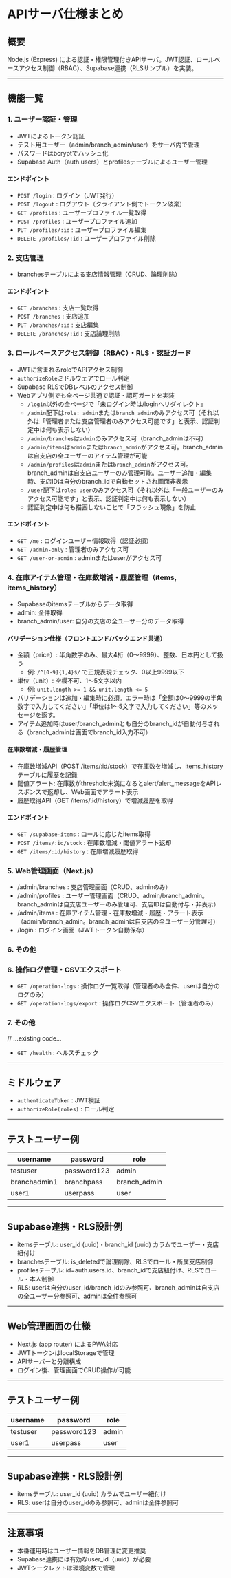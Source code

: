 # APIサーバ仕様まとめ

## 概要
Node.js (Express) による認証・権限管理付きAPIサーバ。JWT認証、ロールベースアクセス制御（RBAC）、Supabase連携（RLSサンプル）を実装。

---


## 機能一覧

### 1. ユーザー認証・管理
- JWTによるトークン認証
- テスト用ユーザー（admin/branch_admin/user）をサーバ内で管理
- パスワードはbcryptでハッシュ化
- Supabase Auth（auth.users）とprofilesテーブルによるユーザー管理

#### エンドポイント
- `POST /login` : ログイン（JWT発行）
- `POST /logout` : ログアウト（クライアント側でトークン破棄）
- `GET /profiles` : ユーザープロファイル一覧取得
- `POST /profiles` : ユーザープロファイル追加
- `PUT /profiles/:id` : ユーザープロファイル編集
- `DELETE /profiles/:id` : ユーザープロファイル削除

### 2. 支店管理
- branchesテーブルによる支店情報管理（CRUD、論理削除）

#### エンドポイント
- `GET /branches` : 支店一覧取得
- `POST /branches` : 支店追加
- `PUT /branches/:id` : 支店編集
- `DELETE /branches/:id` : 支店論理削除

### 3. ロールベースアクセス制御（RBAC）・RLS・認証ガード

- JWTに含まれるroleでAPIアクセス制御
- `authorizeRole`ミドルウェアでロール判定
- Supabase RLSでDBレベルのアクセス制御
- Webアプリ側でも全ページ共通で認証・認可ガードを実装
	- `/login`以外の全ページで「未ログイン時は/loginへリダイレクト」
	- `/admin`配下は`role: admin`または`branch_admin`のみアクセス可（それ以外は「管理者または支店管理者のみアクセス可能です」と表示、認証判定中は何も表示しない）
	- `/admin/branches`は`admin`のみアクセス可（branch_adminは不可）
	- `/admin/items`は`admin`または`branch_admin`がアクセス可。branch_adminは自支店の全ユーザーのアイテム管理が可能
	- `/admin/profiles`は`admin`または`branch_admin`がアクセス可。branch_adminは自支店ユーザーのみ管理可能。ユーザー追加・編集時、支店IDは自分のbranch_idで自動セットされ画面非表示
	- `/user`配下は`role: user`のみアクセス可（それ以外は「一般ユーザーのみアクセス可能です」と表示、認証判定中は何も表示しない）
	- 認証判定中は何も描画しないことで「フラッシュ現象」を防止

#### エンドポイント
- `GET /me` : ログインユーザー情報取得（認証必須）
- `GET /admin-only` : 管理者のみアクセス可
- `GET /user-or-admin` : adminまたはuserがアクセス可


### 4. 在庫アイテム管理・在庫数増減・履歴管理（items, items_history）

- Supabaseのitemsテーブルからデータ取得
- admin: 全件取得
- branch_admin/user: 自分の支店の全ユーザー分のデータ取得

#### バリデーション仕様（フロントエンド/バックエンド共通）
- 金額（price）: 半角数字のみ、最大4桁（0〜9999）、整数、日本円として扱う
	- 例: `/^[0-9]{1,4}$/` で正規表現チェック、0以上9999以下
- 単位（unit）: 空欄不可、1〜5文字以内
	- 例: `unit.length >= 1 && unit.length <= 5`
- バリデーションは追加・編集時に必須。エラー時は「金額は0〜9999の半角数字で入力してください」「単位は1〜5文字で入力してください」等のメッセージを返す。
- アイテム追加時はuser/branch_adminとも自分のbranch_idが自動付与される（branch_adminは画面でbranch_id入力不可）

#### 在庫数増減・履歴管理
- 在庫数増減API（POST /items/:id/stock）で在庫数を増減し、items_historyテーブルに履歴を記録
- 閾値アラート: 在庫数がthreshold未満になるとalert/alert_messageをAPIレスポンスで返却し、Web画面でアラート表示
- 履歴取得API（GET /items/:id/history）で増減履歴を取得

#### エンドポイント
- `GET /supabase-items` : ロールに応じたitems取得
- `POST /items/:id/stock` : 在庫数増減・閾値アラート返却
- `GET /items/:id/history` : 在庫増減履歴取得

### 5. Web管理画面（Next.js）
- /admin/branches : 支店管理画面（CRUD、adminのみ）
- /admin/profiles : ユーザー管理画面（CRUD、admin/branch_admin。branch_adminは自支店ユーザーのみ管理可、支店IDは自動付与・非表示）
- /admin/items : 在庫アイテム管理・在庫数増減・履歴・アラート表示（admin/branch_admin。branch_adminは自支店の全ユーザー分管理可）
- /login : ログイン画面（JWTトークン自動保存）

### 6. その他
### 6. 操作ログ管理・CSVエクスポート
- `GET /operation-logs` : 操作ログ一覧取得（管理者のみ全件、userは自分のログのみ）
- `GET /operation-logs/export` : 操作ログCSVエクスポート（管理者のみ）

### 7. その他
// ...existing code...
- `GET /health` : ヘルスチェック


---


## ミドルウェア
- `authenticateToken` : JWT検証
- `authorizeRole(roles)` : ロール判定

---

## テストユーザー例
| username      | password     | role         |
|--------------|-------------|--------------|
| testuser     | password123 | admin        |
| branchadmin1 | branchpass  | branch_admin |
| user1        | userpass    | user         |

---

## Supabase連携・RLS設計例
- itemsテーブル: user_id (uuid)・branch_id (uuid) カラムでユーザー・支店紐付け
- branchesテーブル: is_deletedで論理削除、RLSでロール・所属支店制御
- profilesテーブル: id=auth.users.id、branch_idで支店紐付け、RLSでロール・本人制御
- RLS: userは自分のuser_id/branch_idのみ参照可、branch_adminは自支店の全ユーザー分参照可、adminは全件参照可

---

## Web管理画面の仕様
- Next.js (app router) によるPWA対応
- JWTトークンはlocalStorageで管理
- APIサーバーと分離構成
- ログイン後、管理画面でCRUD操作が可能

---

## テストユーザー例
| username  | password     | role  |
|-----------|-------------|-------|
| testuser  | password123 | admin |
| user1     | userpass    | user  |

---

## Supabase連携・RLS設計例
- itemsテーブル: user_id (uuid) カラムでユーザー紐付け
- RLS: userは自分のuser_idのみ参照可、adminは全件参照可

---

## 注意事項
- 本番運用時はユーザー情報をDB管理に変更推奨
- Supabase連携には有効なuser_id（uuid）が必要
- JWTシークレットは環境変数で管理
